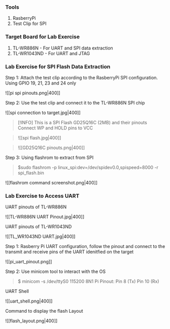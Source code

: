 ### Tools
1. RasberryPi 
2. Test Clip for SPI

### Target Board for Lab Exercise
1. TL-WR886N - For UART and SPI data extraction
2. TL-WR1043ND - For UART and JTAG


### Lab Exercise for SPI Flash Data Extraction
Step 1: Attach the test clip according to the RasberryPi SPI configuration.
Using GPIO 19, 21, 23 and 24 only

![[pi spi pinouts.png|400]]

Step 2: Use the test clip and connect it to the TL-WR886N SPI chip

![[spi connection to target.jpg|400]]

>[!INFO]
>This is a SPI Flash GD25Q16C (2MB) and their pinouts
> Connect WP and HOLD pins to VCC

>![[spi flash.jpg|400]]

>![[GD25Q16C pinouts.png|400]] 

Step 3: Using flashrom to extract from SPI
>$sudo flashrom -p linux_spi:dev=/dev/spidev0.0,spispeed=8000 -r spi_flash.bin

![[flashrom command screenshot.png|400]]

### Lab Exercise to Access UART
UART pinouts of TL-WR886N

![[TL-WR886N UART Pinout.jpg|400]]

UART pinouts of TL-WR1043ND

![[TL_WR1043ND UART.jpg|400]]

Step 1: Rasberry Pi UART configuration, follow the pinout and connect to the transmit and receive pins of the UART idenitfied on the target

![[pi_uart_pinout.png]]

Step 2: Use minicom tool to interact with the OS

>$ minicom -s /dev/ttyS0
115200 8N1
Pi Pinout: Pin 8 (Tx)  Pin 10 (Rx)

UART Shell

![[uart_shell.png|400]]

Command to display the flash Layout

![[flash_layout.png|400]]